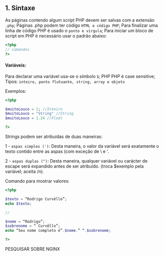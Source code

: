 ## 1. Sintaxe

As páginas contendo algum script PHP devem ser salvas com a extensão `.php`;
Páginas .php podem ter código `HTML e código PHP`;
Para finalizar uma linha de código PHP é usado o `ponto e vírgula`;
Para iniciar um bloco de script em PHP é necessário usar o padrão abaixo:
````php
<?php
// comandos
?>
````

#### Variáveis: 
Para declarar uma variável usa-se o símbolo `$`;
PHP 
PHP é case sensitive;
Tipos: `inteiro, ponto flutuante, string, array e objeto`

Exemplos:
````php
<?php

$muitoLouco = 1; //Inteiro
$muitoLouco = "String" //String
$muitoLouco = 1.24 //Float

?>
````

Strings podem ser atribuídas de duas maneiras: 

1 - `aspas simples (')`:
Desta maneira, o valor da variável
será exatamente o texto contido entre as
aspas (com exceção de \\ e \'.

2 - `aspas duplas (")`:
Desta maneira, qualquer variável ou
carácter de escape será expandido antes de ser atribuído.
(troca $exemplo pela variável; aceita /n).

Comando para mostrar valores:
````php
<?php

$texto = “Rodrigo Curvêllo”;
echo $texto;

//

$nome = “Rodrigo”;
$sobrenome = “ Curvêllo”;
echo “Seu nome completo é”.$nome.” “.$sobrenome;

?>
````

PESQUISAR SOBRE NGINX